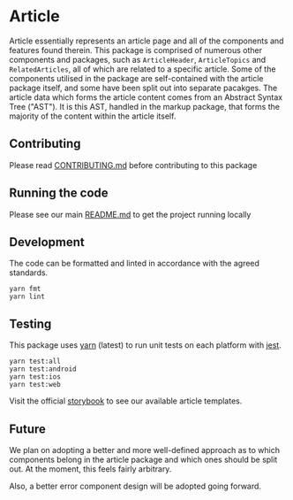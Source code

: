 # Article

Article essentially represents an article page and all of the components and
features found therein. This package is comprised of numerous other components
and packages, such as `ArticleHeader`, `ArticleTopics` and `RelatedArticles`,
all of which are related to a specific article. Some of the components utilised
in the package are self-contained with the article package itself, and some have
been split out into separate pacakges. The article data which forms the article
content comes from an Abstract Syntax Tree ("AST"). It is this AST, handled in
the markup package, that forms the majority of the content within the article
itself.

## Contributing

Please read [CONTRIBUTING.md](./CONTRIBUTING.md) before contributing to this
package

## Running the code

Please see our main [README.md](../README.md) to get the project running locally

## Development

The code can be formatted and linted in accordance with the agreed standards.

```
yarn fmt
yarn lint
```

## Testing

This package uses [yarn](https://yarnpkg.com) (latest) to run unit tests on each
platform with [jest](https://facebook.github.io/jest/).

```
yarn test:all
yarn test:android
yarn test:ios
yarn test:web
```

Visit the official
[storybook](http://components.thetimes.co.uk/?knob-Size%20of%20ad%20placeholder%3A=default&selectedKind=Pages%2FArticle&selectedStory=Default&full=0&addons=1&stories=1&panelRight=0&addonPanel=storybooks%2Fstorybook-addon-knobs)
to see our available article templates.

## Future

We plan on adopting a better and more well-defined approach as to which
components belong in the article package and which ones should be split out. At
the moment, this feels fairly arbitrary.

Also, a better error component design will be adopted going forward.

